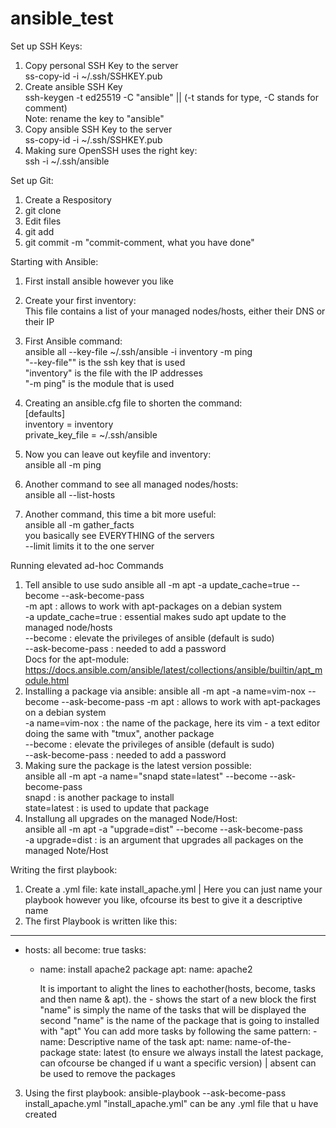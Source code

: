 # ansible_test

Set up SSH Keys:

1. Copy personal SSH Key to the server<br>
    ss-copy-id -i ~/.ssh/SSHKEY.pub <SERVER-IP><br>
2. Create ansible SSH Key<br>
    ssh-keygen -t ed25519 -C "ansible" || (-t stands for type, -C stands for comment)<br>
    Note: rename the key to "ansible"<br>
3. Copy ansible SSH Key to the server<br>
    ss-copy-id -i ~/.ssh/SSHKEY.pub <SERVER-IP><br>
4. Making sure OpenSSH uses the right key:<br>
    ssh -i ~/.ssh/ansible <SERVER-UP><br>

Set up Git:

1. Create a Respository
2. git clone <Git-Link>
3. Edit files
4. git add <Edited File>
5. git commit -m "commit-comment, what you have done"

Starting with Ansible:

1. First install ansible however you like
2. Create your first inventory:<br>
    This file contains a list of your managed nodes/hosts, either their DNS or their IP

3. First Ansible command:<br>
    ansible all --key-file ~/.ssh/ansible -i inventory -m ping<br>
        "--key-file"" is the ssh key that is used<br>
        "inventory" is the file with the IP addresses<br>
        "-m ping" is the module that is used
4. Creating an ansible.cfg file to shorten the command:<br>
    [defaults]<br>
    inventory = inventory<br>
    private_key_file = ~/.ssh/ansible
5. Now you can leave out keyfile and inventory:<br>
    ansible all -m ping
6. Another command to see all managed nodes/hosts:<br>
    ansible all --list-hosts
7. Another command, this time a bit more useful:<br>
    ansible all -m gather_facts<br>
        you basically see EVERYTHING of the servers<br>
        --limit <IP-ADDRESS> limits it to the one server

Running elevated ad-hoc Commands

1. Tell ansible to use sudo
    ansible all -m apt -a update_cache=true --become --ask-become-pass<br>
        -m apt : allows to work with apt-packages on a debian system<br>
        -a update_cache=true : essential makes sudo apt update to the managed node/hosts<br>
        --become : elevate the privileges of ansible (default is sudo)<br>
        --ask-become-pass : needed to add a password<br>
            Docs for the apt-module: https://docs.ansible.com/ansible/latest/collections/ansible/builtin/apt_module.html
2. Installing a package via ansible:
    ansible all -m apt -a name=vim-nox --become --ask-become-pass
        -m apt : allows to work with apt-packages on a debian system<br>
        -a name=vim-nox : the name of the package, here its vim - a text editor<br>
            doing the same with "tmux", another package<br>
        --become : elevate the privileges of ansible (default is sudo)<br>
        --ask-become-pass : needed to add a password
3. Making sure the package is the latest version possible:<br>
    ansible all -m apt -a name="snapd state=latest" --become --ask-become-pass<br>
        snapd : is another package to install<br>
        state=latest : is used to update that package
4. Installung all upgrades on the managed Node/Host:<br>
    ansible all -m apt -a "upgrade=dist" --become --ask-become-pass<br>
        -a upgrade=dist : is an argument that upgrades all packages on the managed Note/Host

Writing the first playbook:

1. Create a .yml file:
    kate install_apache.yml | Here you can just name your playbook however you like, ofcourse its best to give it a descriptive name
2. The first Playbook is written like this:
---

- hosts: all
  become: true
  tasks:

  - name: install apache2 package
    apt:
      name: apache2

    It is important to alight the lines to eachother(hosts, become, tasks and then name & apt). the - shows the start of a new block
    the first "name" is simply the name of the tasks that will be displayed
    the second "name" is the name of the package that is going to installed with "apt"
        You can add more tasks by following the same pattern:
        - name: Descriptive name of the task
          apt:
            name: name-of-the-package
            state: latest (to ensure we always install the latest package, can ofcourse be changed if u want a specific version) | absent can be used to remove the packages
3. Using the first playbook:
    ansible-playbook --ask-become-pass install_apache.yml
        "install_apache.yml" can be any .yml file that u have created


